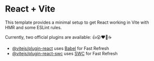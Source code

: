 # React + Vite

This template provides a minimal setup to get React working in Vite with HMR and some ESLint rules.

Currently, two official plugins are available:
👍😮❤️🚀☕
- [@vitejs/plugin-react](https://github.com/vitejs/vite-plugin-react/blob/main/packages/plugin-react/README.md) uses [Babel](https://babeljs.io/) for Fast Refresh
- [@vitejs/plugin-react-swc](https://github.com/vitejs/vite-plugin-react-swc) uses [SWC](https://swc.rs/) for Fast Refresh
